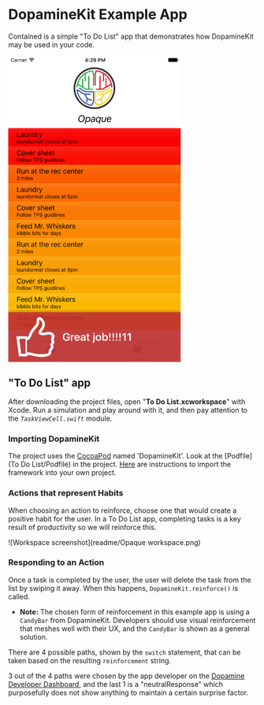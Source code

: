 # DopamineKit Example App

Contained is a simple "To Do List" app that demonstrates how DopamineKit may be used in your code.


<img src="readme/CandyBar.png" width="350" align="middle">

## "To Do List" app

After downloading the project files, open "__To Do List.xcworkspace__" with Xcode. Run a simulation and play around with it, and then pay attention to the _`TaskViewCell.swift`_ module.

### Importing DopamineKit
The project uses the [CocoaPod](https://cocoapods.org/) named 'DopamineKit'. Look at the [Podfile](To Do List/Podfile) in the project. [Here](https://github.com/DopamineLabs/DopamineKit-iOS-binary/) are instructions to import the framework into your own project.

### Actions that represent Habits

When choosing an action to reinforce, choose one that would create a positive habit for the user. In a To Do List app, completing tasks is a key result of productivity so we will reinforce this. 

![Workspace screenshot](readme/Opaque workspace.png)

### Responding to an Action
Once a task is completed by the user, the user will delete the task from the list by swiping it away. When this happens, `DopamineKit.reinforce()` is called. 

 - __Note:__ The chosen form of reinforcement in this example app is using a `CandyBar` from DopamineKit. Developers should use visual reinforcement that meshes well with their UX, and the `CandyBar` is shown as a general solution.

There are 4 possible paths, shown by the `switch` statement, that can be taken based on the resulting `reinforcement` string. 

3 out of the 4 paths were chosen by the app developer on the [Dopamine Developer Dashboard](http://dashboard.usedopamine.com), and the last 1 is a "neutralResponse" which purposefully does not show anything to maintain a certain surprise factor. 
